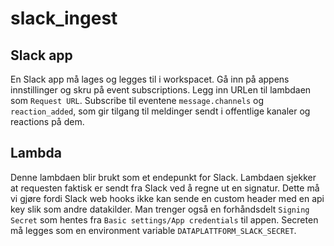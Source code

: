 # slack_ingest

## Slack app
En Slack app må lages og legges til i workspacet. Gå inn på appens innstillinger og skru på
event subscriptions.
Legg inn URLen til lambdaen som ```Request URL```.
Subscribe til eventene `message.channels` og `reaction_added`, som gir tilgang til meldinger sendt
i offentlige kanaler og reactions på dem.

## Lambda
Denne lambdaen blir brukt som et endepunkt for Slack. Lambdaen sjekker at requesten
faktisk er sendt fra Slack ved å regne ut en signatur.
Dette må vi gjøre fordi Slack web hooks ikke kan sende en custom header med en api key slik som
andre datakilder.
Man trenger også en forhåndsdelt ```Signing Secret``` som hentes fra
```Basic settings/App credentials``` til appen.
Secreten må legges som en environment variable ```DATAPLATTFORM_SLACK_SECRET```.

